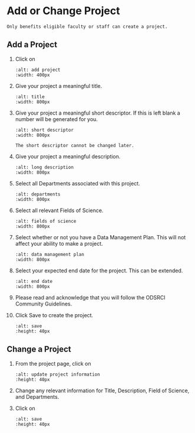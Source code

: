# Add or Change Project

```{note}
Only benefits eligible faculty or staff can create a project.
```

## Add a Project

1. Click on

    ```{image} ../images/CF/add_change_project/add_project.png
    :alt: add project
    :width: 400px
    ```

2. Give your project a meaningful title.

    ```{image} ../images/CF/add_change_project/title.png
    :alt: title
    :width: 800px
    ```

3. Give your project a meaningful short descriptor. If this is left blank a number will be generated for you.

    ```{image} ../images/CF/add_change_project/short_desc.png
    :alt: short descriptor
    :width: 800px
    ```

    ```{warning}
    The short descriptor cannot be changed later.
    ```

4. Give your project a meaningful description.

    ```{image} ../images/CF/add_change_project/description.png
    :alt: long description
    :width: 800px
    ```

5. Select all Departments associated with this project.

    ```{image} ../images/CF/add_change_project/departments.png
    :alt: departments
    :width: 800px
    ```

6. Select all relevant Fields of Science.

    ```{image} 
    :alt: fields of science
    :width: 800px
    ```

7. Select whether or not you have a Data Management Plan. This will not affect your ability to make a project.

    ```{image} ../images/CF/add_change_project/dmp.png
    :alt: data management plan
    :width: 800px
    ```

8. Select your expected end date for the project. This can be extended.

    ```{image} ../images/CF/add_change_project/end_date.png
    :alt: end date
    :width: 800px
    ```

9. Please read and acknowledge that you will follow the ODSRCI Community Guidelines.

10. Click Save to create the project.

    ```{image} ../images/CF/add_change_project/save.png
    :alt: save
    :height: 40px
    ```

## Change a Project

1. From the project page, click on

    ```{image} ../images/CF/add_change_project/update_project.png
    :alt: update project information
    :height: 40px
    ```

2. Change any relevant information for Title, Description, Field of Science, and Departments.

3. Click on

    ```{image} ../images/CF/add_change_project/save.png
    :alt: save
    :height: 40px
    ```